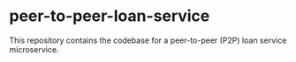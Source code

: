 # peer-to-peer-loan-service
This repository contains the codebase for a peer-to-peer (P2P) loan service microservice.
